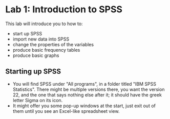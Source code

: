 # Lab 1: Introduction to SPSS

This lab will introduce you to how to:

   - start up SPSS
   - import new data into SPSS
   - change the properties of the variables
   - produce basic frequency tables
   - produce basic graphs

## Starting up SPSS

- You will find SPSS under "All programs", in a folder titled "IBM SPSS Statistics".
There might be multiple versions there, you want the version 22, and the one that says nothing else after it; it should have the greek letter Sigma on its icon.
- It might offer you some pop-up windows at the start, just exit out of them until you see an Excel-like spreadsheet view.

